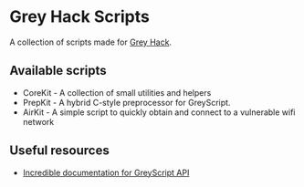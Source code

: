 # Grey Hack Scripts
A collection of scripts made for [Grey Hack](https://store.steampowered.com/app/605230/Grey_Hack/).

## Available scripts
- CoreKit - A collection of small utilities and helpers
- PrepKit - A hybrid C-style preprocessor for GreyScript.
- AirKit - A simple script to quickly obtain and connect to a vulnerable wifi network

## Useful resources
- [Incredible documentation for GreyScript API](https://documentation.greyscript.org)